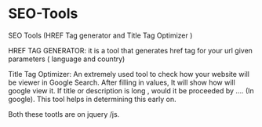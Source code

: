# SEO-Tools
SEO Tools (HREF Tag generator  and Title Tag Optimizer )


HREF TAG GENERATOR:
it is a tool that generates href tag for your url given parameters ( language and country)


Title Tag Optimizer:
An extremely used tool to check how your website will be viewer in Google Search. After filling in values, It will show how will google view it. If title or description is long , would it be proceeded by .... (In google). This tool helps in determining this early on.

Both these tootls are  on jquery /js.  

